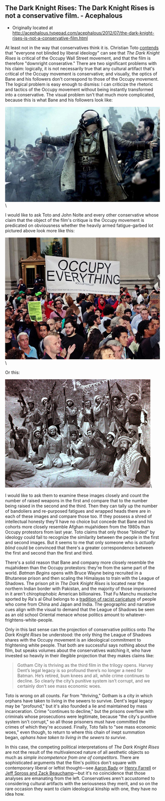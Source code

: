 ## The Dark Knight Rises: The Dark Knight Rises is not a conservative film. - Acephalous

 * Originally located at http://acephalous.typepad.com/acephalous/2012/07/the-dark-knight-rises-is-not-a-conservative-film.html

At least not in the way that conservatives think it is. Christian Toto [contends](http://www.breitbart.com/Big-Hollywood/2012/07/27/forbes-denial-dark-knight-occupy) that "everyone not blinded by liberal ideology" can see that *The Dark Knight Rises* is critical of the Occupy Wall Street movement, and that the film is therefore "downright conserative." There are two significant problems with his claim: logically, it is not necessarily true that any cultural artifact that's critical of the Occupy movement is conservative; and visually, the optics of Bane and his followers don't correspond to those of the Occupy movement. The logical problem is easy enough to dismiss: I can criticize the rhetoric and tactics of the Occupy movement without being instantly transformed into a conservative. The visual problem isn't that much more complicated, because this is what Bane and his followers look like:

![6a00d8341c2df453ef017616d48ef6970c](images/film/the-dark-knight-rises/6a00d8341c2df453ef017616d48ef6970c.jpg)\

I would like to ask Toto and John Nolte and every other conservative whose claim that the object of the film's critique is the Occupy movement is predicated on obviousness whether the heavily armed fatigue-garbed lot pictured above look more like this:

![6a00d8341c2df453ef017616d49eb4970c](images/film/the-dark-knight-rises/6a00d8341c2df453ef017616d49eb4970c.jpg)\

Or this:

![6a00d8341c2df453ef016768dfe64a970b](images/film/the-dark-knight-rises/6a00d8341c2df453ef016768dfe64a970b.jpg)\

I would like to ask them to examine these images closely and count the number of raised weapons in the first and compare that to the number being raised in the second and the third. Then they can tally up the number of bandoliers and re-purposed fatigues and wrapped heads there are in each of these images and compare those too. If they possess a shred of intellectual honesty they'll have no choice but concede that Bane and his cohorts more closely resemble Afghan mujahideen from the 1980s than Occupy protestors from last year. Toto claims that only those "blinded" by ideology could fail to recognize the similarity between the people in the first and second images. But it seems to me that only someone who is *actually blind* could be convinced that there's a greater correspondence between the first and second than the first and third.

There's a solid reason that Bane and company more closely resemble the mujahideen than the Occupy protestors: they're from the same part of the world. *Batman Begins* opens with Bruce Wayne being recruited in a Bhutanese prison and then scaling the Himalayas to train with the League of Shadows. The prison pit in *The Dark Knight Rises* is located near the northern Indian border with Pakistan, and the majority of those imprisoned in it aren't chiroptophobic American billionaires. That Fu Manchu mustache sported by Ra's al Ghul belongs to a [tradition of racist caricature](http://en.wikipedia.org/wiki/Fu_Manchu#Controversy) of people who come from China and Japan and India. The geographic and narrative cues align with the visual to demand that the League of Shadows be seen as an old school Oriental menace whose politics amount to whatever-frightens-white-people.

Only in this last sense can the projection of conservative politics onto *The Dark Knight Rises* be understood: the only thing the League of Shadows shares with the Occupy movement is an ideological commitment to frightening white people. That both are successful says nothing about the film, but speaks volumes about the conservatives watching it, who have invested so heavily in their illegible projection that they makes claims like:

> Gotham City is thriving as the third film in the trilogy opens. Harvey Dent’s legal legacy is so profound there’s no longer a need for Batman. He’s retired, bum knees and all, while crime continues to decline. So clearly the city’s punitive system isn’t corrupt, and we certainly don’t see mass economic woes.

Toto is wrong on all counts. Far from "thriving," Gotham is a city in which orphans have taken to living in the sewers to survive. Dent's legal legacy may be "profound," but it's also founded a lie and maintained by mass incarceration. Crime "continues to decline," but the prisons overflow with criminals whose prosecutions were legitimate, because "the city's punitive system isn't corrupt," so all those prisoners must have committed the crimes of which they're accused. Finally, Toto fails to "see mass economic woes," even though, to return to where this chain of inept summation began, *ophans have taken to living in the sewers to survive*.

In this case, the competing political interpretations of *The Dark Knight Rises* are not the result of the multivalenced nature of all aesthetic objects so much as *simple incompetence from one of competitors*. There are sophisticated arguments that the film's politics don't square with contemporary liberal or leftist thought—see [Aaron Bady](http://thenewinquiry.com/blogs/zunguzungu/do-not-go-gentle-into-that-dark-knight/) or [Henry Farrell](http://crookedtimber.org/2012/07/24/the-dark-knight-rises/) or [Jeff Spross and Zack Beauchamp](http://thinkprogress.org/alyssa/2012/07/26/581591/dark-knight-christopher-nolan/)—but it's no coincidence that those analyses are emanating from the left. Conservatives aren't accustomed to considering cultural artifacts with the seriousness they merit, and so on the rare occasion they want to claim ideological kinship with one, they have no idea how.
